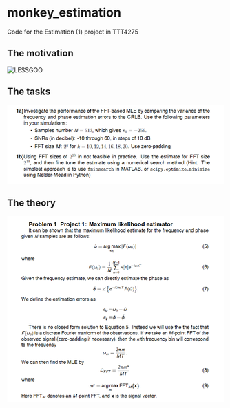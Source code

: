 # monkey_estimation
Code for the Estimation (1) project in TTT4275

## The motivation
![LESSGOO](https://i.redd.it/bklujml6pek61.jpg)

## The tasks
![Tasks](./resources/estimation_tasks.png)

## The theory
![Theory](./resources/estimation_theory.png)


